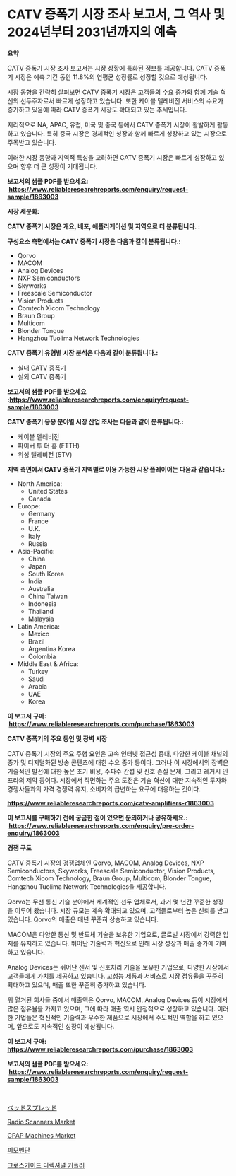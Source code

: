 <p><h1>CATV 증폭기 시장 조사 보고서, 그 역사 및 2024년부터 2031년까지의 예측</h1></p><p><strong>요약</strong></p>
<p><p>CATV 증폭기 시장 조사 보고서는 시장 상황에 특화된 정보를 제공합니다. CATV 증폭기 시장은 예측 기간 동안 11.8%의 연평균 성장률로 성장할 것으로 예상됩니다.</p><p>시장 동향을 간략히 살펴보면 CATV 증폭기 시장은 고객들의 수요 증가와 함께 기술 혁신의 선두주자로서 빠르게 성장하고 있습니다. 또한 케이블 텔레비전 서비스의 수요가 증가하고 있음에 따라 CATV 증폭기 시장도 확대되고 있는 추세입니다.</p><p>지리적으로 NA, APAC, 유럽, 미국 및 중국 등에서 CATV 증폭기 시장이 활발하게 활동하고 있습니다. 특히 중국 시장은 경제적인 성장과 함께 빠르게 성장하고 있는 시장으로 주목받고 있습니다.</p><p>이러한 시장 동향과 지역적 특성을 고려하면 CATV 증폭기 시장은 빠르게 성장하고 있으며 향후 더 큰 성장이 기대됩니다.</p></p>
<p><strong>보고서의 샘플 PDF를 받으세요: &nbsp;<a href="https://www.reliableresearchreports.com/enquiry/request-sample/1863003">https://www.reliableresearchreports.com/enquiry/request-sample/1863003</a></strong></p>
<p><strong>시장 세분화:</strong></p>
<p><strong> CATV 증폭기 시장은 개요, 배포, 애플리케이션 및 지역으로 더 분류됩니다. :</strong></p>
<p><strong>구성요소 측면에서는 CATV 증폭기 시장은 다음과 같이 분류됩니다.:</strong></p>
<p><ul><li>Qorvo</li><li>MACOM</li><li>Analog Devices</li><li>NXP Semiconductors</li><li>Skyworks</li><li>Freescale Semiconductor</li><li>Vision Products</li><li>Comtech Xicom Technology</li><li>Braun Group</li><li>Multicom</li><li>Blonder Tongue</li><li>Hangzhou Tuolima Network Technologies</li></ul></p>
<p><strong> CATV 증폭기 유형별 시장 분석은 다음과 같이 분류됩니다.:</strong></p>
<p><ul><li>실내 CATV 증폭기</li><li>실외 CATV 증폭기</li></ul></p>
<p><strong>보고서의 샘플 PDF를 받으세요 :<a href="https://www.reliableresearchreports.com/enquiry/request-sample/1863003">https://www.reliableresearchreports.com/enquiry/request-sample/1863003</a></strong></p>
<p><strong> CATV 증폭기 응용 분야별 시장 산업 조사는 다음과 같이 분류됩니다.:</strong></p>
<p><ul><li>케이블 텔레비전</li><li>파이버 투 더 홈 (FTTH)</li><li>위성 텔레비전 (STV)</li></ul></p>
<p><strong>지역 측면에서 CATV 증폭기 지역별로 이용 가능한 시장 플레이어는 다음과 같습니다.:</strong></p>
<p><ul>
    <li>
        North America:
        <ul>
            <li>United States</li>
            <li>Canada</li>
        </ul>
    </li>
    <li>
        Europe:
        <ul>
            <li>Germany</li>
            <li>France</li>
            <li>U.K.</li>
            <li>Italy</li>
            <li>Russia</li>
        </ul>
    </li>
    <li>
        Asia-Pacific:
        <ul>
            <li>China</li>
            <li>Japan</li>
            <li>South Korea</li>
            <li>India</li>
            <li>Australia</li>
            <li>China Taiwan</li>
            <li>Indonesia</li>
            <li>Thailand</li>
            <li>Malaysia</li>
        </ul>
    </li>
    <li>
        Latin America:
        <ul>
            <li>Mexico</li>
            <li>Brazil</li>
            <li>Argentina Korea</li>
            <li>Colombia</li>
        </ul>
    </li>
    <li>
        Middle East & Africa:
        <ul>
            <li>Turkey</li>
            <li>Saudi</li>
            <li>Arabia</li>
            <li>UAE</li>
            <li>Korea</li>
        </ul>
    </li>
    </ul></p>
<p><strong>이 보고서 구매: &nbsp;<a href="https://www.reliableresearchreports.com/purchase/1863003">https://www.reliableresearchreports.com/purchase/1863003</a></strong></p>
<p><strong>CATV 증폭기의 주요 동인 및 장벽 시장</strong></p>
<p><p>CATV 증폭기 시장의 주요 주행 요인은 고속 인터넷 접근성 증대, 다양한 케이블 채널의 증가 및 디지털화된 방송 콘텐츠에 대한 수요 증가 등이다. 그러나 이 시장에서의 장벽은 기술적인 발전에 대한 높은 초기 비용, 주파수 간섭 및 신호 손실 문제, 그리고 레거시 인프라의 제약 등이다. 시장에서 직면하는 주요 도전은 기술 혁신에 대한 지속적인 투자와 경쟁사들과의 가격 경쟁력 유지, 소비자의 급변하는 요구에 대응하는 것이다.</p></p>
<p><strong><a href="https://www.reliableresearchreports.com/catv-amplifiers-r1863003">https://www.reliableresearchreports.com/catv-amplifiers-r1863003</a></strong></p>
<p><strong>이 보고서를 구매하기 전에 궁금한 점이 있으면 문의하거나 공유하세요.: &nbsp;<a href="https://www.reliableresearchreports.com/enquiry/pre-order-enquiry/1863003">https://www.reliableresearchreports.com/enquiry/pre-order-enquiry/1863003</a></strong></p>
<p><strong>경쟁 구도</strong></p>
<p><p>CATV 증폭기 시장의 경쟁업체인 Qorvo, MACOM, Analog Devices, NXP Semiconductors, Skyworks, Freescale Semiconductor, Vision Products, Comtech Xicom Technology, Braun Group, Multicom, Blonder Tongue, Hangzhou Tuolima Network Technologies을 제공합니다. </p><p>Qorvo는 무선 통신 기술 분야에서 세계적인 선두 업체로서, 과거 몇 년간 꾸준한 성장을 이루어 왔습니다. 시장 규모는 계속 확대되고 있으며, 고객들로부터 높은 신뢰를 받고 있습니다. Qorvo의 매출은 매년 꾸준히 상승하고 있습니다.</p><p>MACOM은 다양한 통신 및 반도체 기술을 보유한 기업으로, 글로벌 시장에서 강력한 입지를 유지하고 있습니다. 뛰어난 기술력과 혁신으로 인해 시장 성장과 매출 증가에 기여하고 있습니다.</p><p>Analog Devices는 뛰어난 센서 및 신호처리 기술을 보유한 기업으로, 다양한 시장에서 고객들에게 가치를 제공하고 있습니다. 고성능 제품과 서비스로 시장 점유율을 꾸준히 확대하고 있으며, 매출 또한 꾸준히 증가하고 있습니다.</p><p>위 열거된 회사들 중에서 매출액은 Qorvo, MACOM, Analog Devices 등이 시장에서 많은 점유율을 가지고 있으며, 그에 따라 매출 역시 안정적으로 성장하고 있습니다. 이러한 기업들은 혁신적인 기술력과 우수한 제품으로 시장에서 주도적인 역할을 하고 있으며, 앞으로도 지속적인 성장이 예상됩니다.</p></p>
<p><strong>이 보고서 구매: &nbsp; <a href="https://www.reliableresearchreports.com/purchase/1863003">https://www.reliableresearchreports.com/purchase/1863003</a></strong></p>
<p><strong>보고서의 샘플 PDF를 받으세요: &nbsp;<a href="https://www.reliableresearchreports.com/enquiry/request-sample/1863003">https://www.reliableresearchreports.com/enquiry/request-sample/1863003</a></strong><strong></strong></p>
<p>&nbsp;</p>
<p><p><a href="https://medium.com/@gustavorn8776xcc/%E3%83%99%E3%83%83%E3%83%89%E3%82%B9%E3%83%97%E3%83%AC%E3%83%83%E3%83%89%E5%B8%82%E5%A0%B4%E3%81%AE%E5%88%86%E6%9E%90-%E3%82%B0%E3%83%AD%E3%83%BC%E3%83%90%E3%83%AB%E7%94%A3%E6%A5%AD%E3%81%AE%E5%B1%95%E6%9C%9B%E3%81%A8%E4%BA%88%E6%B8%AC-2024%E5%B9%B4%E3%81%8B%E3%82%892031%E5%B9%B4%E3%81%BE%E3%81%A7-34bf90c4626c">ベッドスプレッド</a></p><p><a href="https://view.publitas.com/reportprime-1/radio-scanners-market-the-key-to-successful-business-strategy-forecast-till-2031/">Radio Scanners Market</a></p><p><a href="https://rainy-horn-d69.notion.site/CPAP-Machines-Market-Analysis-Its-CAGR-Market-Segmentation-and-Global-Industry-Overview-6e6a7a3033864c5cbec919767a69c051">CPAP Machines Market</a></p><p><a href="https://github.com/Hubertstyenger6685/Market-Research-Report-List-1/blob/main/383099429391.md">피모벤단</a></p><p><a href="https://medium.com/@howaoole34545/%ED%81%AC%EB%A1%9C%EC%8A%A4-%EA%B0%80%EC%9D%B4%EB%93%9C-%EB%B0%A9%ED%96%A5-%EC%BB%A4%ED%94%8C%EB%9F%AC-%EC%8B%9C%EC%9E%A5-%EB%B6%84%EC%84%9D-%EB%B0%8F-2024%EB%85%84%EB%B6%80%ED%84%B0-2031%EB%85%84%EA%B9%8C%EC%A7%80%EC%9D%98-%EC%8B%9C%EC%9E%A5-%EA%B7%9C%EB%AA%A8-%EC%98%88%EC%B8%A1-93a6d034da3f">크로스가이드 디렉셔널 커플러</a></p></p>